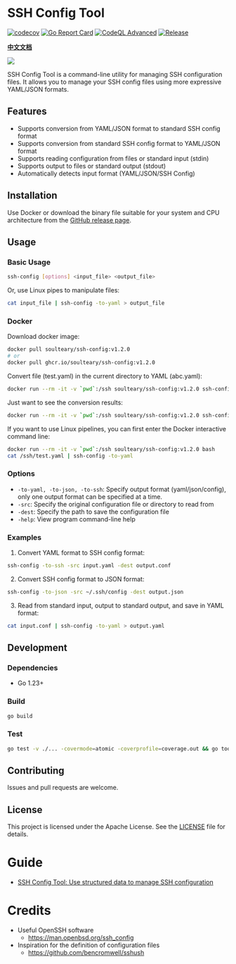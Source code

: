 # SSH Config Tool

[![codecov](https://codecov.io/gh/soulteary/ssh-config/branch/main/graph/badge.svg?token=W816DX12V8)](https://codecov.io/gh/soulteary/ssh-config) [![Go Report Card](https://goreportcard.com/badge/github.com/soulteary/ssh-config)](https://goreportcard.com/report/github.com/soulteary/ssh-config) [![CodeQL Advanced](https://github.com/soulteary/ssh-config/actions/workflows/codeql.yml/badge.svg)](https://github.com/soulteary/ssh-config/actions/workflows/codeql.yml) [![Release](https://github.com/soulteary/ssh-config/actions/workflows/build.yml/badge.svg)](https://github.com/soulteary/ssh-config/actions/workflows/build.yml)

**[中文文档](./README_CN.md)**

<img src=".github/github-repo-card.png" >

SSH Config Tool is a command-line utility for managing SSH configuration files. It allows you to manage your SSH config files using more expressive YAML/JSON formats.

## Features

- Supports conversion from YAML/JSON format to standard SSH config format
- Supports conversion from standard SSH config format to YAML/JSON format
- Supports reading configuration from files or standard input (stdin)
- Supports output to files or standard output (stdout)
- Automatically detects input format (YAML/JSON/SSH Config)

## Installation

Use Docker or download the binary file suitable for your system and CPU architecture from the [GitHub release page](https://github.com/soulteary/ssh-config/releases).

## Usage

### Basic Usage

```bash
ssh-config [options] <input_file> <output_file>
```

Or, use Linux pipes to manipulate files:

```bash
cat input_file | ssh-config -to-yaml > output_file
```

### Docker

Download docker image:

```bash
docker pull soulteary/ssh-config:v1.2.0
# or
docker pull ghcr.io/soulteary/ssh-config:v1.2.0
```

Convert file (test.yaml) in the current directory to YAML (abc.yaml):

```bash
docker run --rm -it -v `pwd`:/ssh soulteary/ssh-config:v1.2.0 ssh-config -to-yaml -src /ssh/test.yaml -dest /ssh/abc.yaml
```

Just want to see the conversion results:

```bash
docker run --rm -it -v `pwd`:/ssh soulteary/ssh-config:v1.2.0 ssh-config -to-yaml -src /ssh/test.yaml
```

If you want to use Linux pipelines, you can first enter the Docker interactive command line:

```bash
docker run --rm -it -v `pwd`:/ssh soulteary/ssh-config:v1.2.0 bash
cat /ssh/test.yaml | ssh-config -to-yaml
```

### Options

- `-to-yaml, -to-json, -to-ssh`: Specify output format (yaml/json/config), only one output format can be specified at a time.
- `-src`: Specify the original configuration file or directory to read from
- `-dest`: Specify the path to save the configuration file
- `-help`: View program command-line help

### Examples

1. Convert YAML format to SSH config format:

```bash
ssh-config -to-ssh -src input.yaml -dest output.conf
```

2. Convert SSH config format to JSON format:

```bash
ssh-config -to-json -src ~/.ssh/config -dest output.json
```

3. Read from standard input, output to standard output, and save in YAML format:

```bash
cat input.conf | ssh-config -to-yaml > output.yaml
```

## Development

### Dependencies

- Go 1.23+

### Build

```bash
go build
```

### Test

```bash
go test -v ./... -covermode=atomic -coverprofile=coverage.out && go tool cover -html=coverage.out -o coverage.html
```

## Contributing

Issues and pull requests are welcome.

## License

This project is licensed under the Apache License. See the [LICENSE](./LICENSE) file for details.

# Guide

- [SSH Config Tool: Use structured data to manage SSH configuration](https://soulteary.com/2024/10/15/manage-ssh-configuration-using-structure-data-ssh-config-tool.html)

# Credits

- Useful OpenSSH software
  - https://man.openbsd.org/ssh_config
- Inspiration for the definition of configuration files
  - https://github.com/bencromwell/sshush
